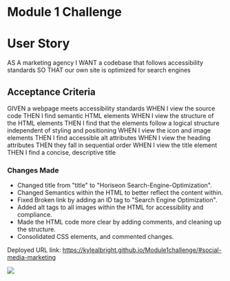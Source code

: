 # Module 1 Challenge

# User Story



AS A marketing agency
I WANT a codebase that follows accessibility standards
SO THAT our own site is optimized for search engines


## Acceptance Criteria


GIVEN a webpage meets accessibility standards
WHEN I view the source code
THEN I find semantic HTML elements
WHEN I view the structure of the HTML elements
THEN I find that the elements follow a logical structure independent of styling and positioning
WHEN I view the icon and image elements
THEN I find accessible alt attributes
WHEN I view the heading attributes
THEN they fall in sequential order
WHEN I view the title element
THEN I find a concise, descriptive title


### Changes Made



* Changed title from "title" to "Horiseon Search-Engine-Optimization".
* Changed Semantics within the HTML to better reflect the content within.
* Fixed Broken link by adding an ID tag to "Search Engine Optimization".
* Added alt tags to all images within the HTML for accessibility and compliance.
* Made the HTML code more clear by adding comments, and cleaning up the structure. 
* Consolidated CSS elements, and commented changes. 


Deployed URL link: https://kylealbright.github.io/Module1challenge/#social-media-marketing



![](https://user-images.githubusercontent.com/110487869/191135737-6c0a7391-e355-43f8-a548-c9f075024099.jpg)
